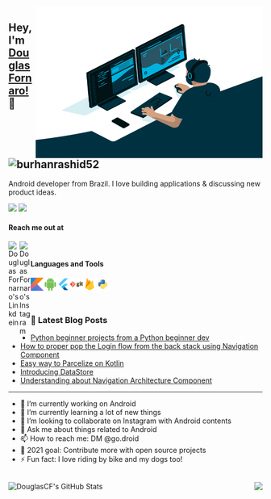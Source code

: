 <img align="right" alt="GIF" src="https://github.com/douglascf/douglascf/blob/main/code.gif?raw=true" width="450" height="300" />

## Hey, I'm [Douglas Fornaro!](https://dev.to/douglascf) 👋 <a align="left"> <img src="https://visitor-badge.glitch.me/badge?page_id=douglascf.visitor-badge" alt="burhanrashid52" /> </a>

Android developer from Brazil. I love building applications & discussing new product ideas.

<!-- <img src='https://img.shields.io/badge/flutter-%230095D5?logo=flutter&logoColor=blue&style=for-the-badge' height='25'/> --> 
<img src='https://img.shields.io/badge/Android-3DDC84?logo=android&logoColor=white&style=for-the-badge' height='25'/> <img src='https://img.shields.io/badge/kotlin-%230095D5.svg?&style=for-the-badge&logo=kotlin&logoColor=white' height='25'/>

#### Reach me out at

<a href="https://www.linkedin.com/in/douglasfornaro">
  <img align="left" alt="Douglas Fornaro's Linkdein" width="22px" src="https://cdn.jsdelivr.net/npm/simple-icons@v3/icons/linkedin.svg" />
</a>
<a href="https://instagram.com/go.droid/">
  <img align="left" alt="Douglas Fornaro's Instagram" width="22px" src="https://cdn.jsdelivr.net/npm/simple-icons@v3/icons/instagram.svg" />
</a>
<br/>

#### Languages and Tools
<img align="left" alt="CSS3" width="26px" src="https://raw.githubusercontent.com/github/explore/80688e429a7d4ef2fca1e82350fe8e3517d3494d/topics/kotlin/kotlin.png" />
<img align="left" alt="CSS3" width="26px" src="https://raw.githubusercontent.com/github/explore/80688e429a7d4ef2fca1e82350fe8e3517d3494d/topics/android/android.png" />
<img align="left" alt="CSS3" width="26px" src="https://raw.githubusercontent.com/github/explore/80688e429a7d4ef2fca1e82350fe8e3517d3494d/topics/flutter/flutter.png" />
<img align="left" alt="CSS3" width="26px" src="https://raw.githubusercontent.com/github/explore/80688e429a7d4ef2fca1e82350fe8e3517d3494d/topics/git/git.png" />
<img align="left" alt="CSS3" width="26px" src="https://raw.githubusercontent.com/github/explore/80688e429a7d4ef2fca1e82350fe8e3517d3494d/topics/firebase/firebase.png" />
<img align="left" alt="CSS3" width="26px" src="https://raw.githubusercontent.com/github/explore/80688e429a7d4ef2fca1e82350fe8e3517d3494d/topics/python/python.png" />
<br/>
<br/>
<br/>

### 📕 Latest Blog Posts
<!-- BLOG-POST-LIST:START -->
- [Python beginner projects from a Python beginner dev](https://dev.to/douglascf/python-beginner-projects-from-a-python-beginner-dev-44je)
- [How to proper pop the Login flow from the back stack using Navigation Component](https://dev.to/douglascf/how-to-proper-pop-the-login-flow-from-the-back-stack-using-navigation-component-29lm)
- [Easy way to Parcelize on Kotlin](https://dev.to/douglascf/easy-way-to-parcelize-on-kotlin-2d5i)
- [Introducing DataStore](https://dev.to/douglascf/introducing-datastore-476b)
- [Understanding about Navigation Architecture Component](https://dev.to/douglascf/understanding-about-navigation-architecture-component-3j1m)
<!-- BLOG-POST-LIST:END -->

---

- 🔭 I’m currently working on Android
- 🌱 I’m currently learning a lot of new things
- 👯 I’m looking to collaborate on Instagram with Android contents
- 💬 Ask me about things related to Android
- 📫 How to reach me: DM @go.droid
- :dart: 2021 goal: Contribute more with open source projects
- ⚡ Fun fact: I love riding by bike and my dogs too!
<br/>


<img align="left" alt="DouglasCF's GitHub Stats" src="https://github-readme-stats.vercel.app/api?username=douglascf&show_icons=true&hide_border=true" />
<img align="right" src="https://github-readme-stats.vercel.app/api/top-langs/?username=douglascf&theme=light&hide_langs_below=3" />
